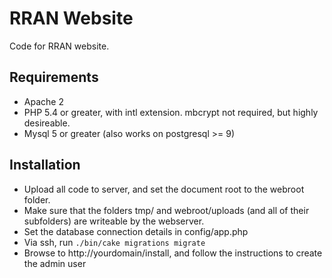 # RRAN Website

Code for RRAN website.

## Requirements
 - Apache 2
 - PHP 5.4 or greater, with intl extension. mbcrypt not required, but highly desireable.
 - Mysql 5 or greater (also works on postgresql >= 9)

## Installation
 - Upload all code to server, and set the document root to the webroot folder.
 - Make sure that the folders tmp/ and webroot/uploads (and all of their subfolders) are writeable by the webserver.
 - Set the database connection details in config/app.php
 - Via ssh, run `./bin/cake migrations migrate`
 - Browse to http://yourdomain/install, and follow the instructions to create the admin user
